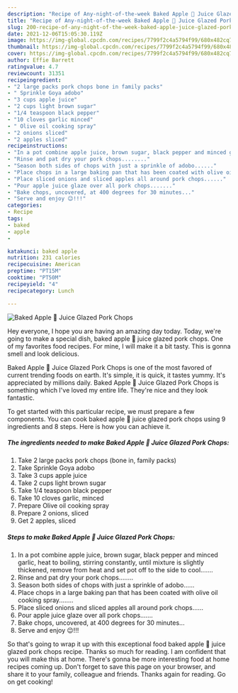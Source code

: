 ```yaml
---
description: "Recipe of Any-night-of-the-week Baked Apple 🍎 Juice Glazed Pork Chops"
title: "Recipe of Any-night-of-the-week Baked Apple 🍎 Juice Glazed Pork Chops"
slug: 200-recipe-of-any-night-of-the-week-baked-apple-juice-glazed-pork-chops
date: 2021-12-06T15:05:30.119Z
image: https://img-global.cpcdn.com/recipes/7799f2c4a5794f99/680x482cq70/baked-apple-juice-glazed-pork-chops-recipe-main-photo.jpg
thumbnail: https://img-global.cpcdn.com/recipes/7799f2c4a5794f99/680x482cq70/baked-apple-juice-glazed-pork-chops-recipe-main-photo.jpg
cover: https://img-global.cpcdn.com/recipes/7799f2c4a5794f99/680x482cq70/baked-apple-juice-glazed-pork-chops-recipe-main-photo.jpg
author: Effie Barrett
ratingvalue: 4.7
reviewcount: 31351
recipeingredient:
- "2 large packs pork chops bone in family packs"
- " Sprinkle Goya adobo"
- "3 cups apple juice"
- "2 cups light brown sugar"
- "1/4 teaspoon black pepper"
- "10 cloves garlic minced"
- " Olive oil cooking spray"
- "2 onions sliced"
- "2 apples sliced"
recipeinstructions:
- "In a pot combine apple juice, brown sugar, black pepper and minced garlic, heat to boiling, stirring constantly, until mixture is slightly thickened, remove from heat and set pot off to the side to cool......."
- "Rinse and pat dry your pork chops........"
- "Season both sides of chops with just a sprinkle of adobo......"
- "Place chops in a large baking pan that has been coated with olive oil cooking spray........"
- "Place sliced onions and sliced apples all around pork chops......"
- "Pour apple juice glaze over all pork chops......."
- "Bake chops, uncovered, at 400 degrees for 30 minutes..."
- "Serve and enjoy 😉!!!"
categories:
- Recipe
tags:
- baked
- apple
- 

katakunci: baked apple  
nutrition: 231 calories
recipecuisine: American
preptime: "PT15M"
cooktime: "PT50M"
recipeyield: "4"
recipecategory: Lunch

---
```



![Baked Apple 🍎 Juice Glazed Pork Chops](https://img-global.cpcdn.com/recipes/7799f2c4a5794f99/680x482cq70/baked-apple-juice-glazed-pork-chops-recipe-main-photo.jpg)

Hey everyone, I hope you are having an amazing day today. Today, we're going to make a special dish, baked apple 🍎 juice glazed pork chops. One of my favorites food recipes. For mine, I will make it a bit tasty. This is gonna smell and look delicious.



Baked Apple 🍎 Juice Glazed Pork Chops is one of the most favored of current trending foods on earth. It's simple, it is quick, it tastes yummy. It's appreciated by millions daily. Baked Apple 🍎 Juice Glazed Pork Chops is something which I've loved my entire life. They're nice and they look fantastic.


To get started with this particular recipe, we must prepare a few components. You can cook baked apple 🍎 juice glazed pork chops using 9 ingredients and 8 steps. Here is how you can achieve it.

<!--inarticleads1-->

##### The ingredients needed to make Baked Apple 🍎 Juice Glazed Pork Chops:

1. Take 2 large packs pork chops (bone in, family packs)
1. Take  Sprinkle Goya adobo
1. Take 3 cups apple juice
1. Take 2 cups light brown sugar
1. Take 1/4 teaspoon black pepper
1. Take 10 cloves garlic, minced
1. Prepare  Olive oil cooking spray
1. Prepare 2 onions, sliced
1. Get 2 apples, sliced




<!--inarticleads2-->

##### Steps to make Baked Apple 🍎 Juice Glazed Pork Chops:

1. In a pot combine apple juice, brown sugar, black pepper and minced garlic, heat to boiling, stirring constantly, until mixture is slightly thickened, remove from heat and set pot off to the side to cool.......
1. Rinse and pat dry your pork chops........
1. Season both sides of chops with just a sprinkle of adobo......
1. Place chops in a large baking pan that has been coated with olive oil cooking spray........
1. Place sliced onions and sliced apples all around pork chops......
1. Pour apple juice glaze over all pork chops.......
1. Bake chops, uncovered, at 400 degrees for 30 minutes...
1. Serve and enjoy 😉!!!




So that's going to wrap it up with this exceptional food baked apple 🍎 juice glazed pork chops recipe. Thanks so much for reading. I am confident that you will make this at home. There's gonna be more interesting food at home recipes coming up. Don't forget to save this page on your browser, and share it to your family, colleague and friends. Thanks again for reading. Go on get cooking!
